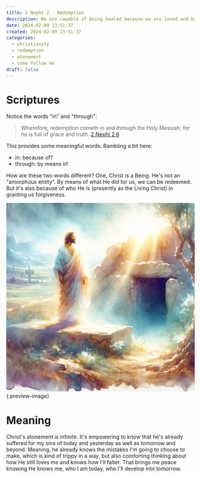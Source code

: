 ```yaml
---
title: 2 Nephi 2 - Redemption
description: We are capable of being healed because we are loved and because He did what needed to be done
date: 2024-02-09 23:51:37
created: 2024-02-09 23:51:37
categories:
  - christianity
  - redemption
  - atonement
  - come follow me
draft: false
---
```

# Scriptures

Notice the words "in" and "through":

> Wherefore, redemption cometh in and through the Holy Messiah; for he is full of grace and truth.
> [2 Nephi 2.6](../scriptures/2-nephi-2.6)

This provides some meaningful words. Rambling a bit here:

- in: because of?
- through: by means of

How are these two words different? One, Christ is a Being. He's not an "amorphous entity". By means of what He did for us, we can be redeemed. But it's also because of who He is (presently as the Living Christ) in granting us forgiveness.

![Risen Christ](../img/dalle-risen-christ-by-the-tomb-redemption.jpeg){.preview-image}
# Meaning

Christ's atonement is infinite. It's empowering to know that he's already suffered for my sins of today and yesterday as well as tomorrow and beyond. Meaning, he already knows the mistakes I'm going to choose to make, which is kind of trippy in a way, but also comforting thinking about how He still loves me and knows how I'll falter. That brings me peace knowing He knows me, who I am today, who I'll develop into tomorrow. 
